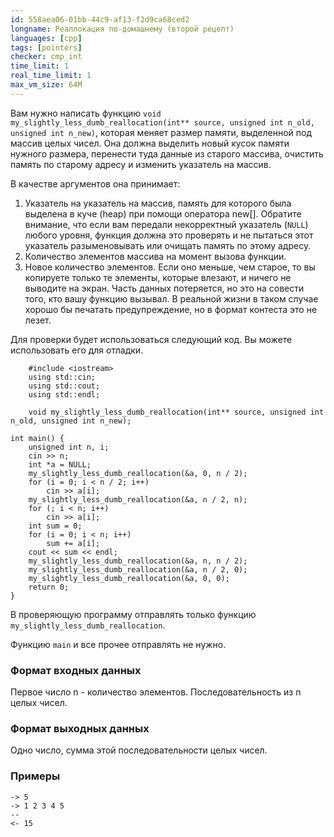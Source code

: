 ```yaml
---
id: 558aea06-01bb-44c9-af13-f2d9ca68ced2
longname: Реаллокация по-домашнему (второй рецепт)
languages: [cpp]
tags: [pointers]
checker: cmp_int
time_limit: 1
real_time_limit: 1
max_vm_size: 64M
---
```


Вам нужно написать функцию `void my_slightly_less_dumb_reallocation(int** source, unsigned int n_old, unsigned int n_new)`, которая меняет размер памяти, выделенной под массив целых чисел. Она должна выделить новый кусок памяти нужного размера, перенести туда данные из старого массива, очистить память по старому адресу и изменить указатель на массив.

В качестве аргументов она принимает:

1. Указатель на указатель на массив, память для которого была выделена в куче (heap) при помощи оператора new[]. Обратите внимание, что если вам передали некорректный указатель (`NULL`) любого уровня, функция должна это проверять и не пытаться этот указатель разыменовывать или очищать память по этому адресу.
2. Количество элементов массива на момент вызова функции.
3. Новое количество элементов. Если оно меньше, чем старое, то вы копируете только те элементы, которые влезают, и ничего не выводите на экран. Часть данных потеряется, но это на совести того, кто вашу функцию вызывал. В реальной жизни в таком случае хорошо бы печатать предупреждение, но в формат контеста это не лезет.

Для проверки будет использоваться следующий код. Вы можете использовать его для отладки.

        #include <iostream>
        using std::cin;
        using std::cout;
        using std::endl;

        void my_slightly_less_dumb_reallocation(int** source, unsigned int n_old, unsigned int n_new);

	int main() {
	    unsigned int n, i;
	    cin >> n;
	    int *a = NULL;
	    my_slightly_less_dumb_reallocation(&a, 0, n / 2);
	    for (i = 0; i < n / 2; i++)
	        cin >> a[i];
	    my_slightly_less_dumb_reallocation(&a, n / 2, n);
	    for (; i < n; i++)
	        cin >> a[i];
	    int sum = 0;
	    for (i = 0; i < n; i++)
	        sum += a[i];
	    cout << sum << endl;
	    my_slightly_less_dumb_reallocation(&a, n, n / 2);
	    my_slightly_less_dumb_reallocation(&a, n / 2, 0);
	    my_slightly_less_dumb_reallocation(&a, 0, 0);
	    return 0;
	}


В проверяющую программу отправлять только функцию `my_slightly_less_dumb_reallocation`.

Функцию `main` и все прочее отправлять не нужно.

### Формат входных данных

Первое число n - количество элементов.
Последовательность из n целых чисел.

### Формат выходных данных

Одно число, сумма этой последовательности целых чисел.

### Примеры

```
-> 5
-> 1 2 3 4 5
--
<- 15
```

